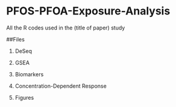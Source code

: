 # PFOS-PFOA-Exposure-Analysis

All the R codes used in the (title of paper) study

##Files
1. DeSeq

2. GSEA

3. Biomarkers

4. Concentration-Dependent Response

5. Figures
